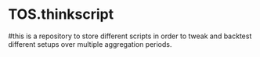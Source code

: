 # TOS.thinkscript
#this is a repository to store different scripts in order to tweak and backtest different setups over multiple aggregation periods.

